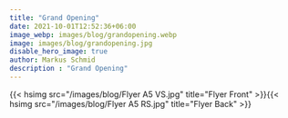 ```yaml
---
title: "Grand Opening"
date: 2021-10-01T12:52:36+06:00
image_webp: images/blog/grandopening.webp
image: images/blog/grandopening.jpg
disable_hero_image: true
author: Markus Schmid
description : "Grand Opening"
---
```


{{< hsimg src="/images/blog/Flyer A5 VS.jpg" title="Flyer Front" >}}{{< hsimg src="/images/blog/Flyer A5 RS.jpg" title="Flyer Back" >}}

